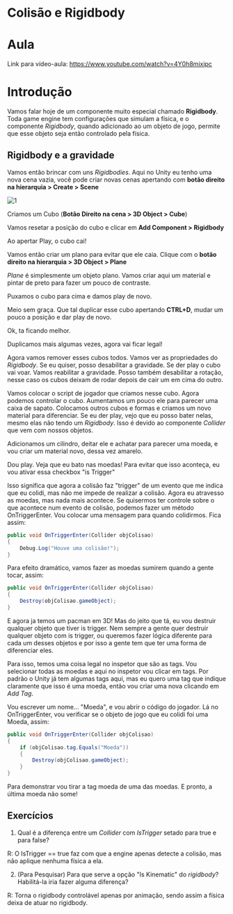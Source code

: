 # Colisão e Rigidbody

# Aula

Link para vídeo-aula: https://www.youtube.com/watch?v=4Y0h8mixipc

# Introdução

Vamos falar hoje de um componente muito especial chamado **Rigidbody**. Toda game engine tem configurações que simulam a física, e o componente _Rigidbody_, quando adicionado ao um objeto de jogo, permite que esse objeto seja então controlado pela física.

## Rigidbody e a gravidade

Vamos então brincar com uns _Rigidbodies_. Aqui no Unity eu tenho uma nova cena vazia, você pode criar novas cenas apertando com **botão direito na hierarquia > Create > Scene**

![1](1.PNG)

Criamos um Cubo (**Botão Direito na cena > 3D Object > Cube**)

Vamos resetar a posição do cubo e clicar em **Add Component > Rigidbody**

Ao apertar Play, o cubo cai!

Vamos então criar um plano para evitar que ele caia. Clique com o **botão direito na hierarquia > 3D Object > Plane**

_Plane_ é simplesmente um objeto plano. Vamos criar aqui um material e pintar de preto para fazer um pouco de contraste.

Puxamos o cubo para cima e damos play de novo. 

Meio sem graça. Que tal duplicar esse cubo apertando **CTRL+D**, mudar um pouco a posição e dar play de novo.

Ok, ta ficando melhor.

Duplicamos mais algumas vezes, agora vai ficar legal!

Agora vamos remover esses cubos todos. Vamos ver as propriedades do _Rigidbody_. Se eu quiser, posso desabilitar a gravidade. Se der play o cubo vai voar. Vamos reabilitar a gravidade. Posso também desabilitar a rotação, nesse caso os cubos deixam de rodar depois de cair um em cima do outro.

Vamos colocar o script de jogador que criamos nesse cubo. Agora podemos controlar o cubo. Aumentamos um pouco ele para parecer uma caixa de sapato. Colocamos outros cubos e formas e criamos um novo material para diferenciar. Se eu der play, vejo que eu posso bater nelas, mesmo elas não tendo um _Rigidbody_. Isso é devido ao componente _Collider_ que vem com nossos objetos.

Adicionamos um cilindro, deitar ele e achatar para parecer uma moeda, e vou criar um material novo, dessa vez amarelo.

Dou play. Veja que eu bato nas moedas! Para evitar que isso aconteça, eu vou ativar essa checkbox "is Trigger"

Isso significa que agora a colisão faz "trigger" de um evento que me indica que eu colidi, mas não me impede de realizar a colisão. Agora eu atravesso as moedas, mas nada mais acontece. Se quisermos ter controle sobre o que acontece num evento de colisão, podemos fazer um método OnTriggerEnter. Vou colocar uma mensagem para quando colidirmos. Fica assim:

```cs
public void OnTriggerEnter(Collider objColisao)
{
    Debug.Log("Houve uma colisão!");
}
```

Para efeito dramático, vamos fazer as moedas sumirem quando a gente tocar, assim:

```cs
public void OnTriggerEnter(Collider objColisao)
{
    Destroy(objColisao.gameObject);
}
```

E agora ja temos um pacman em 3D! Mas do jeito que tá, eu vou destruir qualquer objeto que tiver is trigger. Nem sempre a gente quer destruir qualquer objeto com is trigger, ou queremos fazer lógica diferente para cada um desses objetos e por isso a gente tem que ter uma forma de diferenciar eles.

Para isso, temos uma coisa legal no inspetor que são as tags. Vou selecionar todas as moedas e aqui no inspetor vou clicar em tags. Por padrão o Unity já tem algumas tags aqui, mas eu quero uma tag que indique claramente que isso é uma moeda, então vou criar uma nova clicando em *Add Tag*.

Vou escrever um nome... "Moeda", e vou abrir o código do jogador. Lá no OnTriggerEnter, vou verificar se o objeto de jogo que eu colidi foi uma Moeda, assim:

```cs
public void OnTriggerEnter(Collider objColisao)
{
    if (objColisao.tag.Equals("Moeda"))
    {
        Destroy(objColisao.gameObject);
    }
}
```

Para demonstrar vou tirar a tag moeda de uma das moedas. E pronto, a última moeda não some!



## Exercícios

1. Qual é a diferença entre um _Collider_ com _IsTrigger_ setado para true e para false?

R: O IsTrigger == true faz com que a engine apenas detecte a colisão, mas não aplique nenhuma física a ela.

2. (Para Pesquisar) Para que serve a opção "Is Kinematic" do _rigidbody_? Habilitá-la iria fazer alguma diferença?

R: Torna o rigidbody controlável apenas por animação, sendo assim a física deixa de atuar no rigidbody.